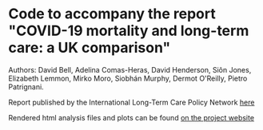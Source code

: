 # Code to accompany the report "COVID-19 mortality and long-term care: a UK comparison"

Authors: David Bell, Adelina Comas-Heras, David Henderson, Siôn Jones, Elizabeth Lemmon, Mirko Moro, Siobhán Murphy, Dermot O'Reilly, Pietro Patrignani. 

Report published by the International Long-Term Care Policy Network [here](https://ltccovid.org/country-reports-on-covid-19-and-long-term-care/)

Rendered html analysis files and plots can be found [on the project website](https://davidhen.github.io/ltc_covid_uk/index.html)




